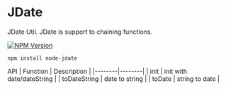 # JDate
JDate Util.
JDate is support to chaining functions.

[![NPM Version][npm-image]][npm-url]

```
npm install node-jdate
```

API
| Function | Description |
|--------|--------|
| init | init with date/dateString |
| toDateString | date to string |
| toDate | string to date |


[npm-image]: https://img.shields.io/badge/npm-v0.0.4-blue.svg
[npm-url]: https://www.npmjs.com/package/node-jdate